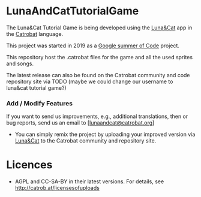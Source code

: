 # LunaAndCatTutorialGame

The Luna&Cat Tutorial Game is being developed using the [Luna&Cat](https://catrob.at/luna) app in the [Catrobat](https://www.catrobat.org/) language. 

This project was started in 2019 as a [Google summer of Code](https://summerofcode.withgoogle.com/) project.

This repository host the .catrobat files for the game and all the used sprites and songs.

The latest release can also be found on the Catrobat community and code repository site via TODO (maybe we could change our username to luna&cat tutorial game?)

### Add / Modify Features ###

If you want to send us improvements, e.g., additional translations, then or bug reports, send us an email to [lunaandcat@catrobat.org]


* You can simply remix the project by uploading your improved version via [Luna&Cat](https://catrob.at/luna) to the Catrobat community and repository site.

# Licences #

* AGPL and CC-SA-BY in their latest versions. For details, see http://catrob.at/licensesofuploads

